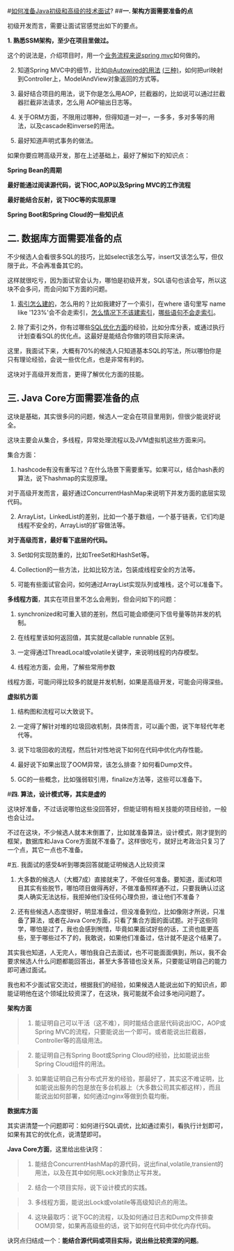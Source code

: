 #[如何准备Java初级和高级的技术面试](https://mp.weixin.qq.com/s/zDk0dpCfZiL7wilknimyLg)?
##**一. 架构方面需要准备的点**


初级开发而言，需要让面试官感觉出如下的要点。

**1. 熟悉SSM架构，至少在项目里做过。**


这个的说法是，介绍项目时，用一个[业务流程来说spring mvc](https://www.cnblogs.com/wangxuerui/p/5796348.html)如何做的。



2. 知道Spring MVC中的细节，比如[@Autowired的用法](https://blog.csdn.net/u013257679/article/details/52295106) [(三种)](https://blog.csdn.net/jiakg/article/details/73866336)，如何把url映射到Controller上，ModelAndView对象返回的方式等。



3. 最好结合项目的用法，说下你是怎么用AOP，拦截器的，比如说可以通过拦截器拦截非法请求，怎么用 AOP输出日志等。



4. 关于ORM方面，不限用过哪种，但得知道一对一，一多多，多对多等的用法，以及cascade和inverse的用法。



5. 最好知道声明式事务的做法。



如果你要应聘高级开发，那在上述基础上，最好了解如下的知识点：


**Spring Bean的周期**

**最好能通过阅读源代码，说下IOC,AOP以及Spring MVC的工作流程**

**最好能结合反射，说下IOC等的实现原理**

**Spring Boot和Spring Cloud的一些知识点**


## **二. 数据库方面需要准备的点**


不少候选人会看很多SQL的技巧，比如select该怎么写，insert又该怎么写，但仅限于此，不会再准备其它的。


这样就很吃亏，因为面试官会认为，哪怕是初级开发，SQL语句也该会写，所以这块不会多问，而会问如下方面的问题。


1. [索引怎么建的](https://www.cnblogs.com/lihuiyong/p/5623191.html)，怎么用的？比如我建好了一个索引，在where 语句里写 name like '123%'会不会走索引，[怎么情况下不该建索引](https://blog.csdn.net/xyh94233/article/details/6935669)，[哪些语句不会走索引](https://www.cnblogs.com/dsitn/p/7091283.html)。


2. 除了索引之外，你有过哪些[SQL优化方面](https://blog.csdn.net/jie_liang/article/details/77340905)的经验，比如分库分表，或通过执行计划查看SQL的优化点。这最好是能结合你做的项目实际来讲。


这里，我面试下来，大概有70%的候选人只知道基本SQL的写法，所以哪怕你是只有理论经验，会说一些优化点，也是非常有利的。


这块对于高级开发而言，更得了解优化方面的技能。      


## 三. Java Core方面需要准备的点


这块是基础，其实很多问的问题，候选人一定会在项目里用到，但很少能说好说全。



这块主要会从集合，多线程，异常处理流程以及JVM虚拟机这些方面来问。



集合方面：



1. hashcode有没有重写过？在什么场景下需要重写。如果可以，结合hash表的算法，说下hashmap的实现原理。



对于高级开发而言，最好通过ConcurrentHashMap来说明下并发方面的底层实现代码。



2. ArrayList，LinkedList的差别，比如一个基于数组，一个基于链表，它们均是线程不安全的，ArrayList的扩容做法等。



**对于高级而言，最好看下底层的代码。**



3. Set如何实现防重的，比如TreeSet和HashSet等。



4. Collection的一些方法，比如比较方法，包装成线程安全的方法等。



5. 可能有些面试官会问，如何通过ArrayList实现队列或堆栈，这个可以准备下。

   

**多线程方面**，其实在项目里不怎么会用到，但会问如下的问题：



1. synchronized和可重入锁的差别，然后可能会顺便问下信号量等防并发的机制。



2. 在线程里该如何返回值，其实就是callable runnable 区别。



3. 一定得通过ThreadLocal或volatile关键字，来说明线程的内存模型。



4. 线程池方面，会用，了解些常用参数



线程方面，可能问得比较多的就是并发机制，如果是高级开发，可能会问得深些。

 
**虚拟机方面**



1. 结构图和流程可以大致说下。



2. 一定得了解针对堆的垃圾回收机制，具体而言，可以画个图，说下年轻代年老代等。



3. 说下垃圾回收的流程，然后针对性地说下如何在代码中优化内存性能。



4. 最好说下如果出现了OOM异常，该怎么排查？如何看Dump文件。



5. GC的一些概念，比如强弱软引用，finalize方法等，这些可以准备下。 


#**四. 算法，设计模式等，其实是虚的**


这块好准备，不过话说哪怕这些没回答好，但能证明有相关技能的项目经验，一般也会让过。   


不过在这块，不少候选人就本末倒置了，比如就准备算法，设计模式，刚才提到的框架，数据库和Java Core方面就不准备了。这样很吃亏，就好比考政治只复习了一个点，其它一点也不准备。    


#五. 我面试的感受&听到哪类回答就能证明候选人比较资深


1. 大多数的候选人（大概7成）直接就来了，不做任何准备。要知道，面试和项目其实有些脱节，哪怕项目做得再好，不做准备照样通不过，只要我确认过这类人确实无法达标，我拒掉他们没任何心理负担，谁让他们不准备？



2. 还有些候选人态度很好，明显准备过，但没准备到位，比如像刚才所说，只准备了算法，或者在Java Core方面，只看了集合方面的面试题。对于这些同学，哪怕是过了，我也会感到惋惜，毕竟如果面试好些的话，工资也能更高些，至于哪些过不了的，我敢说，如果他们准备过，估计就不是这个结果了。



其实我也知道，人无完人，哪怕我自己去面试，也不可能面面俱到，所以，我不会要求候选人什么问题都能回答出，甚至大多答错也没关系，只要能证明自己的能力即可通过面试。



我也和不少面试官交流过，根据我们的经验，如果候选人能说出如下的知识点，即能证明他在这个领域比较资深了，在这块，我可能就不会过多地问问题了。 


**架构方面**

    

>1. 能证明自己可以干活（这不难），同时能结合底层代码说出IOC，AOP或Spring MVC的流程，只要能说出一个即可。或者能说出拦截器，Controller等的高级用法。

    

>2. 能证明自己有Spring Boot或Spring Cloud的经验，比如能说出些Spring Cloud组件的用法。

    

>3. 如果能证明自己有分布式开发的经验，那最好了，其实这不难证明，比如能说出服务的包是放在多台机器上（大多数公司其实都这样），而且能说出如何部署，如何通过nginx等做到负载均衡。

 

**数据库方面**

其实讲清楚一个问题即可：如何进行SQL调优，比如通过索引，看执行计划即可，如果有其它的优化点，说清楚即可。

  

**Java Core方面**，这里给出些诀窍：



>1. 能结合ConcurrentHashMap的源代码，说出final,volatile,transient的用法，以及在其中如何用Lock对象防止写并发。



>2. 结合一个项目实际，说下设计模式的实践。



>3. 多线程方面，能说出Lock或volatile等高级知识点的用法。



>4. 这块最取巧：说下GC的流程，以及如何通过日志和Dump文件排查OOM异常，如果再高级些的话，说下如何在代码中优化内存代码。    

诀窍点归结成一个：**能结合源代码或项目实际，说出些比较资深的问题**。    

